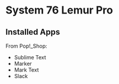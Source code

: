 # System 76 Lemur Pro

## Installed Apps

From Pop!_Shop:
- Sublime Text
- Marker
- Mark Text
- Slack
